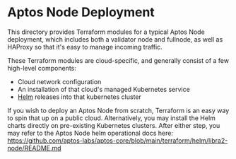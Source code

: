 Aptos Node Deployment
=========================

This directory provides Terraform modules for a typical Aptos Node deployment, which includes both a validator node and fullnode, as well as HAProxy so that it's easy to manage incoming traffic. 

These Terraform modules are cloud-specific, and generally consist of a few high-level components:
* Cloud network configuration
* An installation of that cloud's managed Kubernetes service
* [Helm](https://helm.sh/) releases into that kubernetes cluster

If you wish to deploy an Aptos Node from scratch, Terraform is an easy way to spin that up on a public cloud. Alternatively, you may install the Helm charts directly on pre-existing Kubernetes clusters. After either step, you may refer to the Aptos Node helm operational docs here: https://github.com/aptos-labs/aptos-core/blob/main/terraform/helm/libra2-node/README.md
